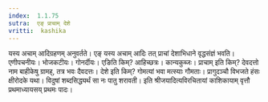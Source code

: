 ```yaml
---
index:  1.1.75
sutra:  एङ् प्राचाम् देशे
vritti:  kashika 
---
```


यस्य अचाम् आदिग्रहणम् अनुवर्तते। एङ् यस्य अचाम् आदिः तत् प्राचां देशाभिधाने वृद्धसंज्ञं भवति। एणीपचनीयः। भोजकटीयः। गोनर्दीयः। एङिति किम्? आहिच्छत्रः। कान्यकुब्जः। प्राचाम् इति किम्? देवदत्तो नाम बाहीकेषु ग्रामह्, तत्र भवः दैवदत्तः। देशे इति किम्? गोमत्यां भवा मत्स्याः गौमताः। प्रागुदञ्चौ विभजते हंसः क्षीरोदके यथा। विदुषां शब्दसिद्ध्यर्थं सा नः पातु शरावती। इति श्रीजयादित्यविरचितायां काशिकायाम् वृत्तौ प्रथमाध्यायसय् प्रथमः पादः।

